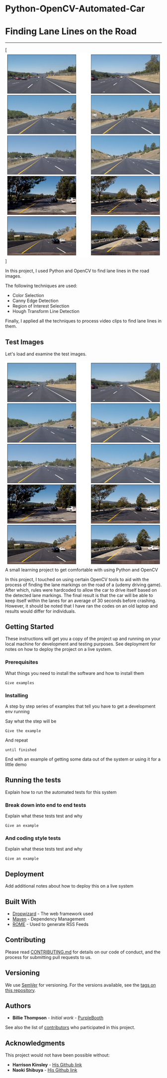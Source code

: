 # Python-OpenCV-Automated-Car
# Finding Lane Lines on the Road
***

[![png](images/output_6_0.png)]


In this project, I used Python and OpenCV to find lane lines in the road images.  

The following techniques are used:

- Color Selection
- Canny Edge Detection
- Region of Interest Selection
- Hough Transform Line Detection

Finally, I applied all the techniques to process video clips to find lane lines in them.

## Test Images

Let's load and examine the test images.

![png](images/output_6_0.png)
A small learning project to get comfortable with using Python and OpenCV



In this project, I touched on using certain
OpenCV tools to aid with the process of finding the lane markings
on the road of a (udemy driving game). After which, rules were hardcoded to
allow the car to drive itself based on the detected lane markings.
The final result is that the car will be able to keep itself within the lanes for an average of 30 seconds before crashing.
However, it should be noted that I have ran the codes on an old laptop and results would differ for individuals.




## Getting Started

These instructions will get you a copy of the project up and running on your local machine for development and testing purposes. See deployment for notes on how to deploy the project on a live system.

### Prerequisites

What things you need to install the software and how to install them

```
Give examples
```

### Installing

A step by step series of examples that tell you have to get a development env running

Say what the step will be

```
Give the example
```

And repeat

```
until finished
```

End with an example of getting some data out of the system or using it for a little demo

## Running the tests

Explain how to run the automated tests for this system

### Break down into end to end tests

Explain what these tests test and why

```
Give an example
```

### And coding style tests

Explain what these tests test and why

```
Give an example
```

## Deployment

Add additional notes about how to deploy this on a live system

## Built With

* [Dropwizard](http://www.dropwizard.io/1.0.2/docs/) - The web framework used
* [Maven](https://maven.apache.org/) - Dependency Management
* [ROME](https://rometools.github.io/rome/) - Used to generate RSS Feeds

## Contributing

Please read [CONTRIBUTING.md](https://gist.github.com/PurpleBooth/b24679402957c63ec426) for details on our code of conduct, and the process for submitting pull requests to us.

## Versioning

We use [SemVer](http://semver.org/) for versioning. For the versions available, see the [tags on this repository](https://github.com/your/project/tags). 

## Authors

* **Billie Thompson** - *Initial work* - [PurpleBooth](https://github.com/PurpleBooth)

See also the list of [contributors](https://github.com/your/project/contributors) who participated in this project.



## Acknowledgments
This project would not have been possible without:
* **Harrison Kinsley** - [His Github link](https://github.com/Sentdex/)
* **Naoki Shibuya** - [His Github link](https://github.com/naokishibuya)

